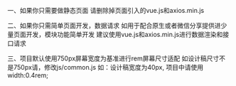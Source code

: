 
一、如果你只需要做静态页面
    请删除掉页面引入的vue.js和axios.min.js

二、如果你只需简单页面开发，数据请求
    如用于配合原生或者微信分享提供进少量页面开发，模块功能简单开发
    建议使用vue.js和axios.min.js进行数据渲染和接口请求

三、项目默认使用750px屏幕宽度为基准进行rem屏幕尺寸适配
    如设计稿尺寸不是750px请，修改js/common.js
    如：设计稿宽度为40px, 项目中请使用 width:0.4rem;



